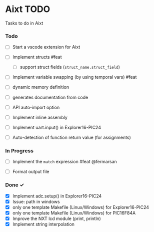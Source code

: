 # Aixt TODO

Tasks to do in Aixt 

### Todo

- [ ] Start a vscode extension for Aixt
- [ ] Implement structs #feat
    - [ ] support struct fields (`struct_name.struct_field`)
- [ ] Implement variable swapping (by using temporal vars) #feat
- [ ] dynamic memory definition
- [ ] generates documentation from code
- [ ] API auto-import option
- [ ] Implement inline assembly
- [ ] Implement uart.input() in Explorer16-PIC24
- [ ] Auto-detection of function return value (for assignments)


### In Progress

- [ ] Implement the `match` expression #feat @fermarsan
- [ ] Format output file


### Done ✓

- [x] Implement adc.setup() in Explorer16-PIC24
- [x] Issue: path in windows
- [x] only one template Makefile (Linux/Windows) for Explorer16-PIC24
- [x] only one template Makefile (Linux/Windows) for PIC16F84A
- [x] Improve the NXT lcd module (print, println)  
- [x] Implement string interpolation
